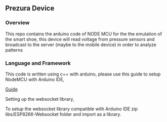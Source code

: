 ## Prezura Device ##

### Overview ###

This repo contains the arduino code of NODE MCU for the the emulation
of the smart shoe, this device will read voltage from  pressure sensors
and broadcast to the server (maybe to the mobile device) in order to
analyze patterns

### Language and Framework ###

This code is written using c++ with arduino, please use this guide to
setup NodeMCU with Arduino IDE,

[Guide](https://learn.sparkfun.com/tutorials/esp8266-thing-hookup-guide/installing-the-esp8266-arduino-addon)

Setting up the websocket library,

To setup the websocket library compatible with Arduino IDE zip libs/ESP8266-Websocket folder
and import as a library.


 